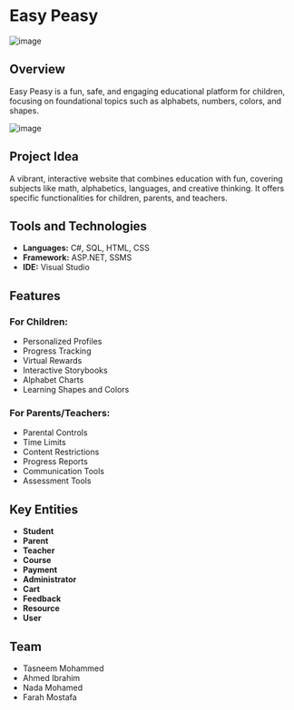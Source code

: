 # Easy Peasy
![image](https://github.com/Tasneem-Mohammed/EasyPeasy-Educational-Platform-Children/assets/120495578/cf83742c-75e8-4e33-b212-cadb86b4f0e9)

## Overview
Easy Peasy is a fun, safe, and engaging educational platform for children, focusing on foundational topics such as alphabets, numbers, colors, and shapes.

![image](https://github.com/Tasneem-Mohammed/EasyPeasy-Educational-Platform-Children/assets/120495578/20042f8a-51b7-4a79-a77b-08a87a7d4ffd)

## Project Idea
A vibrant, interactive website that combines education with fun, covering subjects like math, alphabetics, languages, and creative thinking. It offers specific functionalities for children, parents, and teachers.

## Tools and Technologies
- **Languages:** C#, SQL, HTML, CSS
- **Framework:** ASP.NET, SSMS
- **IDE:** Visual Studio

## Features
### For Children:
- Personalized Profiles
- Progress Tracking
- Virtual Rewards
- Interactive Storybooks
- Alphabet Charts
- Learning Shapes and Colors

### For Parents/Teachers:
- Parental Controls
- Time Limits
- Content Restrictions
- Progress Reports
- Communication Tools
- Assessment Tools

## Key Entities
- **Student**
- **Parent**
- **Teacher**
- **Course**
- **Payment**
- **Administrator**
- **Cart**
- **Feedback**
- **Resource**
- **User**

## Team
- Tasneem Mohammed
- Ahmed Ibrahim
- Nada Mohamed
- Farah Mostafa
